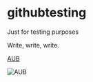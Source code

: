 # githubtesting
Just for testing purposes

Write, write, write.

[AUB](http://www.aub.aau.dk)

![AUB](http://svcs.aub.aau.dk/primo2013/images/logodk.jpg)
